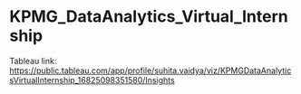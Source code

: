 # KPMG_DataAnalytics_Virtual_Internship

Tableau link: https://public.tableau.com/app/profile/suhita.vaidya/viz/KPMGDataAnalyticsVirtualInternship_16825098351580/Insights
